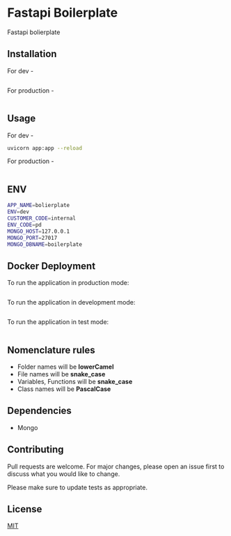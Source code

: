 # Fastapi Boilerplate

Fastapi bolierplate

## Installation

For dev -
```bash
```

For production -
```bash
```

## Usage

For dev -
```bash
uvicorn app:app --reload
```
For production -
```bash
```

## ENV
```bash
APP_NAME=bolierplate
ENV=dev
CUSTOMER_CODE=internal
ENV_CODE=pd
MONGO_HOST=127.0.0.1
MONGO_PORT=27017
MONGO_DBNAME=boilerplate
```

## Docker Deployment
To run the application in production mode:
```bash

```

To run the application in development mode:
```bash

```

To run the application in test mode:
```bash

```

## Nomenclature rules
- Folder names will be **lowerCamel**
- File names will be **snake_case**
- Variables, Functions will be **snake_case**
- Class names will be **PascalCase**

## Dependencies
- Mongo

## Contributing
Pull requests are welcome. For major changes, please open an issue first to discuss what you would like to change.

Please make sure to update tests as appropriate.

## License
[MIT](https://choosealicense.com/licenses/mit/)
